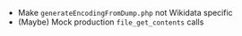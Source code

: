 * Make `generateEncodingFromDump.php` not Wikidata specific
* (Maybe) Mock production `file_get_contents` calls
